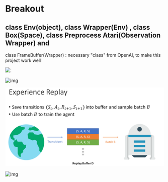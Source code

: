 # Breakout
## class Env(object), class Wrapper(Env) , class Box(Space), class Preprocess Atari(Observation Wrapper) and 
 class FrameBuffer(Wrapper) : necessary "class"  from OpenAI,  to make this project work well


![](https://thumbs.gfycat.com/FaroffSmugGenet-size_restricted.gif)


![img](https://github.com/yandexdataschool/Practical_RL/raw/master/yet_another_week/_resource/dqn_arch.png)
 
 
 ![img](https://github.com/y-ml-z/Taxi/blob/master/experience%20replay.PNG)
 
 
 
 ![img](https://github.com/yandexdataschool/Practical_RL/raw/master/yet_another_week/_resource/target_net.png)


 
